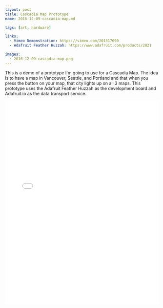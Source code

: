```yaml
---
layout: post
title: Cascadia Map Prototype
name: 2016-12-09-cascadia-map.md

tags: [art, hardware]

links:
  - Vimeo Demonstration: https://vimeo.com/201317090
  - Adafruit Feather Huzzah: https://www.adafruit.com/products/2821

images:
  - 2016-12-09-cascadia-map.png
---
```

This is a demo of a prototype I'm going to use for a Cascadia Map.  The idea is to have a map in Vancouver, Seattle, and Portland and that
when you press the button on your map, that city lights up on all 3 maps.  This prototype uses the Adafruit Feather Huzzah as the
development board and Adafruit.io as the data transport service.  

<iframe src="//player.vimeo.com/video/201317090" width="100%" height="667" frameborder="0" webkitallowfullscreen mozallowfullscreen allowfullscreen></iframe>
